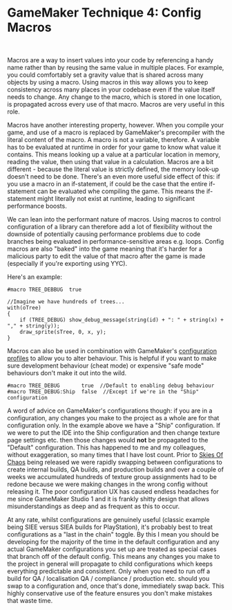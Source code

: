 # GameMaker Technique 4: Config Macros

&nbsp;

Macros are a way to insert values into your code by referencing a handy name rather than by reusing the same value in multiple places. For example, you could comfortably set a gravity value that is shared across many objects by using a macro. Using macros in this way allows you to keep consistency across many places in your codebase even if the value itself needs to change. Any change to the macro, which is stored in one location, is propagated across every use of that macro. Macros are very useful in this role.

Macros have another interesting property, however. When you compile your game, and use of a macro is replaced by GameMaker's precompiler with the literal content of the macro. A macro is not a variable, therefore. A variable has to be evaluated at runtime in order for your game to know what value it contains. This means looking up a value at a particular location in memory, reading the value, then using that value in a calculation. Macros are a bit different - because the literal value is strictly defined, the memory look-up doesn't need to be done. There's an even more useful side effect of this: if you use a macro in an if-statement, if could be the case that the entire if-statement can be evaluated whe compiling the game. This means the if-statement might literally not exist at runtime, leading to significant performance boosts.

We can lean into the performant nature of macros. Using macros to control configuration of a library can therefore add a lot of flexibility without the downside of potentially causing performance problems due to code branches being evaluated in performance-sensitive areas e.g. loops. Config macros are also "baked" into the game meaning that it's harder for a malicious party to edit the value of that macro after the game is made (especially if you're exporting using YYC).

Here's an example:

```gml
#macro TREE_DEBBUG  true

//Imagine we have hundreds of trees...
with(oTree)
{
    if (TREE_DEBUG) show_debug_message(string(id) + ": " + string(x) + "," + string(y));
    draw_sprite(sTree, 0, x, y);
}
```

Macros can also be used in combination with GameMaker's [configuration profiles](https://manual.gamemaker.io/monthly/en/Settings/Configurations.htm) to allow you to alter behaviour. This is helpful if you want to make sure development behaviour (cheat mode) or expensive "safe mode" behaviours don't make it out into the wild.

```gml
#macro TREE_DEBUG       true  //Default to enabling debug behaviour
#macro TREE_DEBUG:Ship  false  //Except if we're in the "Ship" configuration
```

A word of advice on GameMaker's configurations though: if you are in a configuration, any changes you make to the project as a whole are for that configuration only. In the example above we have a "Ship" configuration. If we were to put the IDE into the Ship configuration and then change texture page settings etc. then those changes would **not** be propagated to the "Default" configuration. This has happened to me and my colleagues, without exaggeration, so many times that I have lost count. Prior to [Skies Of Chaos](https://www.youtube.com/watch?v=dSyWXQv3HOY) being released we were rapidly swapping between configurations to create internal builds, QA builds, and production builds and over a couple of weeks we accumulated hundreds of texture group assignments had to be redone because we were making changes in the wrong config without releasing it. The poor configuration UX has caused endless headaches for me since GameMaker Studio 1 and it is frankly shitty design that allows misunderstandings as deep and as frequent as this to occur.

At any rate, whilst configurations are genuinely useful (classic example being SIEE versus SIEA builds for PlayStation), it's probably best to treat configurations as a "last in the chain" toggle. By this I mean you should be developing for the majority of the time in the default configuration and any actual GameMaker configurations you set up are treated as special cases that branch off of the default config. This means any changes you make to the project in general will propagate to child configurations which keeps everything predictable and consistent. Only when you need to run off a build for QA / localisation QA / compliance / production etc. should you swap to a configuration and, once that's done, immediately swap back. This highly conservative use of the feature ensures you don't make mistakes that waste time.
